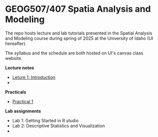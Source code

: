 # GEOG507/407 Spatia Analysis and Modeling

The repo hosts lecture and lab tutorials presented in the Spatial Analysis and Modeling course during spring of 2025 at the University of Idaho (UI hereafter).

The syllabus and the schedule are both hosted on UI's canvas class website.

**Lecture notes**

-   [Leture 1: Introduction](Lectures/Lecture1.html)
-   

**Practicals**

-   [Practical 1](Practicals/1_Practical.html)

**Lab assignments**

-   Lab 1: Getting Started in R studio
-   Lab 2: Descriptive Statistics and Visualization
-   
